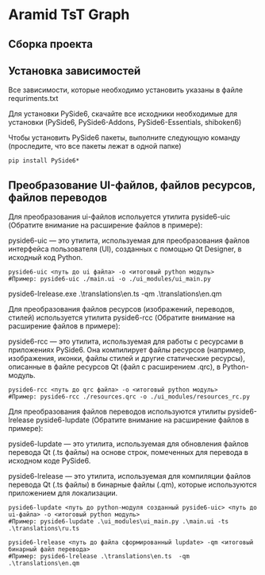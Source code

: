 # Aramid TsT Graph

## Сборка проекта

## Установка зависимостей

Все зависимости, которые необходимо установить указаны в файле requriments.txt

Для установки PySide6, скачайте все исходники необходимые для установки (PySide6, PySide6-Addons, PySide6-Essentials, shiboken6)

Чтобы установить PySide6 пакеты, выполните следующую команду (проследите, что все пакеты лежат в одной папке)

```commandline
pip install PySide6*
```

## Преобразование UI-файлов, файлов ресурсов, файлов переводов

Для преобразования ui-файлов испольуется утилита pyside6-uic (Обратите внимание на расширение файлов в примере):

pyside6-uic — это утилита, используемая для преобразования файлов интерфейса пользователя (UI), созданных с помощью Qt Designer, в исходный код Python. 

```commandline
pyside6-uic <путь до ui файла> -o <итоговый python модуль>
#Пример: pyside6-uic ./main.ui -o ./ui_modules/ui_main.py 
```

pyside6-lrelease.exe .\translations\en.ts  -qm .\translations\en.qm

Для преобразования файлов ресурсов (изображений, переводов, стилей) используется утилита pyside6-rcc (Обратите внимание на расширение файлов в примере):

pyside6-rcc — это утилита, используемая для работы с ресурсами в приложениях PySide6. Она компилирует файлы ресурсов (например, изображения, иконки, файлы стилей и другие статические ресурсы), описанные в файле ресурсов Qt (файл с расширением .qrc), в Python-модуль.

```commandline
pyside6-rcc <путь до qrc файла> -o <итоговый python модуль>
#Пример: pyside6-rcc ./resources.qrc -o ./ui_modules/resources_rc.py
```

Для преобразования файлов переводов используются утилиты pyside6-lrelease pyside6-lupdate (Обратите внимание на расширение файлов в примере):

pyside6-lupdate — это утилита, используемая для обновления файлов перевода Qt (.ts файлы) на основе строк, помеченных для перевода в исходном коде PySide6. 

pyside6-lrelease — это утилита, используемая для компиляции файлов перевода Qt (.ts файлы) в бинарные файлы (.qm), которые используются приложением для локализации.
```commandline
pyside6-lupdate <путь до python-модуля созданный pyside6-uic> <путь до ui-файла> -o <итоговый python модуль>
#Пример: pyside6-lupdate .\ui_modules\ui_main.py .\main.ui -ts .\translations\ru.ts
```

```commandline
pyside6-lrelease <путь до файла сформированный lupdate> -qm <итоговый бинарный файл перевода>
#Пример: pyside6-lrelease .\translations\en.ts  -qm .\translations\en.qm
```